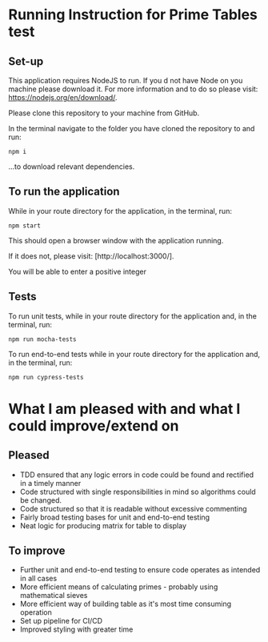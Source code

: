 # Running Instruction for Prime Tables test

## Set-up

This application requires NodeJS to run. If you d not have Node on you machine please download it. For more information and to do so please visit: https://nodejs.org/en/download/.

Please clone this repository to your machine from GitHub.

In the terminal navigate to the folder you have cloned the repository to and run:

`npm i`

...to download relevant dependencies.

## To run the application

While in your route directory for the application, in the terminal, run:

`npm start`

This should open a browser window with the application running.

If it does not, please visit: [http://localhost:3000/].

You will be able to enter a positive integer

## Tests

To run unit tests, while in your route directory for the application and, in the terminal, run:

`npm run mocha-tests`

To run end-to-end tests while in your route directory for the application and, in the terminal, run:

`npm run cypress-tests`

# What I am pleased with and what I could improve/extend on

## Pleased

- TDD ensured that any logic errors in code could be found and rectified in a timely manner
- Code structured with single responsibilities in mind so algorithms could be changed.
- Code structured so that it is readable without excessive commenting
- Fairly broad testing bases for unit and end-to-end testing
- Neat logic for producing matrix for table to display

## To improve

- Further unit and end-to-end testing to ensure code operates as intended in all cases
- More efficient means of calculating primes - probably using mathematical sieves
- More efficient way of building table as it's most time consuming operation
- Set up pipeline for CI/CD
- Improved styling with greater time
